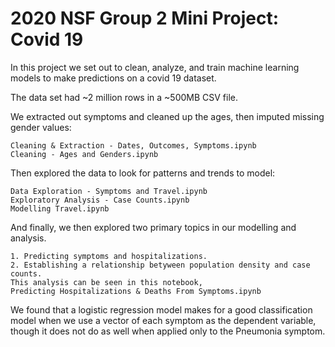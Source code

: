 # 2020 NSF Group 2 Mini Project: Covid 19

In this project we set out to clean, analyze, and train machine learning models to make predictions on a covid 19 dataset.

The data set had ~2 million rows in a ~500MB CSV file.

We extracted out symptoms and cleaned up the ages, then imputed missing gender values:

    Cleaning & Extraction - Dates, Outcomes, Symptoms.ipynb
    Cleaning - Ages and Genders.ipynb

Then explored the data to look for patterns and trends to model:

    Data Exploration - Symptoms and Travel.ipynb
    Exploratory Analysis - Case Counts.ipynb
    Modelling Travel.ipynb
    
And finally, we then explored two primary topics in our modelling and analysis.

    1. Predicting symptoms and hospitalizations.
    2. Establishing a relationship betyween population density and case counts.
    This analysis can be seen in this notebook,
    Predicting Hospitalizations & Deaths From Symptoms.ipynb
    
We found that a logistic regression model makes for a good classification model when we use a vector of each symptom as the dependent variable, though it does not do as well when applied only to the Pneumonia symptom.
